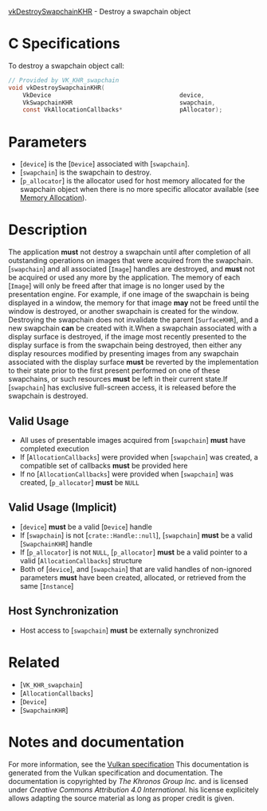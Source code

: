[vkDestroySwapchainKHR](https://www.khronos.org/registry/vulkan/specs/1.3-extensions/man/html/vkDestroySwapchainKHR.html) - Destroy a swapchain object

# C Specifications
To destroy a swapchain object call:
```c
// Provided by VK_KHR_swapchain
void vkDestroySwapchainKHR(
    VkDevice                                    device,
    VkSwapchainKHR                              swapchain,
    const VkAllocationCallbacks*                pAllocator);
```

# Parameters
- [`device`] is the [`Device`] associated with [`swapchain`].
- [`swapchain`] is the swapchain to destroy.
- [`p_allocator`] is the allocator used for host memory allocated for the swapchain object when there is no more specific allocator available (see [Memory Allocation](https://www.khronos.org/registry/vulkan/specs/1.3-extensions/html/vkspec.html#memory-allocation)).

# Description
The application  **must**  not destroy a swapchain until after completion of all
outstanding operations on images that were acquired from the swapchain.
[`swapchain`] and all associated [`Image`] handles are destroyed, and
 **must**  not be acquired or used any more by the application.
The memory of each [`Image`] will only be freed after that image is no
longer used by the presentation engine.
For example, if one image of the swapchain is being displayed in a window,
the memory for that image  **may**  not be freed until the window is destroyed,
or another swapchain is created for the window.
Destroying the swapchain does not invalidate the parent [`SurfaceKHR`],
and a new swapchain  **can**  be created with it.When a swapchain associated with a display surface is destroyed, if the
image most recently presented to the display surface is from the swapchain
being destroyed, then either any display resources modified by presenting
images from any swapchain associated with the display surface  **must**  be
reverted by the implementation to their state prior to the first present
performed on one of these swapchains, or such resources  **must**  be left in
their current state.If [`swapchain`] has exclusive full-screen access, it is released before
the swapchain is destroyed.
## Valid Usage
-    All uses of presentable images acquired from [`swapchain`] **must**  have completed execution
-    If [`AllocationCallbacks`] were provided when [`swapchain`] was created, a compatible set of callbacks  **must**  be provided here
-    If no [`AllocationCallbacks`] were provided when [`swapchain`] was created, [`p_allocator`] **must**  be `NULL`

## Valid Usage (Implicit)
-  [`device`] **must**  be a valid [`Device`] handle
-    If [`swapchain`] is not [`crate::Handle::null`], [`swapchain`] **must**  be a valid [`SwapchainKHR`] handle
-    If [`p_allocator`] is not `NULL`, [`p_allocator`] **must**  be a valid pointer to a valid [`AllocationCallbacks`] structure
-    Both of [`device`], and [`swapchain`] that are valid handles of non-ignored parameters  **must**  have been created, allocated, or retrieved from the same [`Instance`]

## Host Synchronization
- Host access to [`swapchain`] **must**  be externally synchronized

# Related
- [`VK_KHR_swapchain`]
- [`AllocationCallbacks`]
- [`Device`]
- [`SwapchainKHR`]

# Notes and documentation
For more information, see the [Vulkan specification](https://www.khronos.org/registry/vulkan/specs/1.3-extensions/html/vkspec.html)
This documentation is generated from the Vulkan specification and documentation.
The documentation is copyrighted by *The Khronos Group Inc.* and is licensed under *Creative Commons Attribution 4.0 International*.
his license explicitely allows adapting the source material as long as proper credit is given.
        